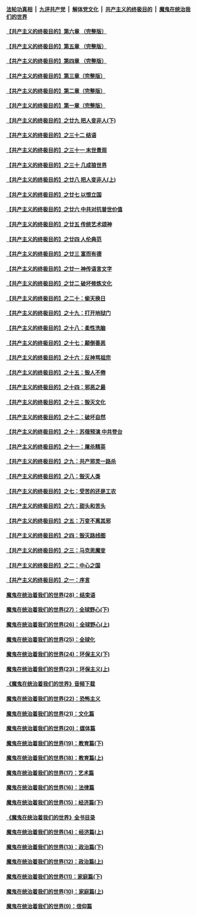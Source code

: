 ####  [法轮功真相](../../../../basic/blob/master/README.md?t=04231401) &nbsp;|&nbsp; [九评共产党](../../../../9ping.md/blob/master/README.md?t=04231401) &nbsp;|&nbsp; [解体党文化](../../../../jtdwh.md/blob/master/README.md?t=04231401)  &nbsp;|&nbsp; [共产主义的终极目的](../../../../gczydzjmd.md/blob/master/README.md?t=04231401) &nbsp;|&nbsp; [魔鬼在统治我们的世界](../../../../mgztzwmdsj.md/blob/master/README.md?t=04231401) 

#### [【共产主义的终极目的】第六章 （完整版）](../pages/nsc422/n11428913.md?t=04231401) 

#### [【共产主义的终极目的】第五章 （完整版）](../pages/nsc422/n11428912.md?t=04231401) 

#### [【共产主义的终极目的】第四章 （完整版）](../pages/nsc422/n11428907.md?t=04231401) 

#### [【共产主义的终极目的】第三章（完整版）](../pages/nsc422/n11428848.md?t=04231401) 

#### [【共产主义的终极目的】第二章（完整版）](../pages/nsc422/n11428831.md?t=04231401) 

#### [【共产主义的终极目的】第一章（完整版）](../pages/nsc422/n11417651.md?t=04231401) 

#### [【共产主义的终极目的】之廿九 把人变非人(下)](../pages/nsc422/n11344140.md?t=04231401) 

#### [【共产主义的终极目的】之三十二 结语](../pages/nsc422/n11360535.md?t=04231401) 

#### [【共产主义的终极目的】之三十一 末世景观](../pages/nsc422/n11351129.md?t=04231401) 

#### [【共产主义的终极目的】之三十 几成狼世界](../pages/nsc422/n11348280.md?t=04231401) 

#### [【共产主义的终极目的】之廿八 把人变非人(上)](../pages/nsc422/n11340492.md?t=04231401) 

#### [【共产主义的终极目的】之廿七 以恨立国](../pages/nsc422/n11336944.md?t=04231401) 

#### [【共产主义的终极目的】之廿六 中共对抗普世价值](../pages/nsc422/n11324785.md?t=04231401) 

#### [【共产主义的终极目的】之廿五 传统艺术颂神](../pages/nsc422/n11296396.md?t=04231401) 

#### [【共产主义的终极目的】之廿四 人伦典范](../pages/nsc422/n11296397.md?t=04231401) 

#### [【共产主义的终极目的】之廿三 富而有德](../pages/nsc422/n11283598.md?t=04231401) 

#### [【共产主义的终极目的】之廿一 神传语言文字](../pages/nsc422/n11263265.md?t=04231401) 

#### [【共产主义的终极目的】之廿二 破坏修炼文化](../pages/nsc422/n11245728.md?t=04231401) 

#### [【共产主义的终极目的】之二十：偷天换日](../pages/nsc422/n11238846.md?t=04231401) 

#### [【共产主义的终极目的】之十九：打开地狱门](../pages/nsc422/n11206376.md?t=04231401) 

#### [【共产主义的终极目的】之十八：柔性洗脑](../pages/nsc422/n11199994.md?t=04231401) 

#### [【共产主义的终极目的】之十七：颠倒善恶](../pages/nsc422/n11179782.md?t=04231401) 

#### [【共产主义的终极目的】之十六：反神骂祖宗](../pages/nsc422/n11166798.md?t=04231401) 

#### [【共产主义的终极目的】之十五：毁人不倦](../pages/nsc422/n11166792.md?t=04231401) 

#### [【共产主义的终极目的】之十四：邪恶之最](../pages/nsc422/n11150249.md?t=04231401) 

#### [【共产主义的终极目的】之十三：毁灭文化](../pages/nsc422/n11135227.md?t=04231401) 

#### [【共产主义的终极目的】之十二：破坏自然](../pages/nsc422/n11135214.md?t=04231401) 

#### [【共产主义的终极目的】之十：苏俄预演 中共登台](../pages/nsc422/n11118424.md?t=04231401) 

#### [【共产主义的终极目的】之十一：屠杀精英](../pages/nsc422/n11118442.md?t=04231401) 

#### [【共产主义的终极目的】之九：共产邪灵一路杀](../pages/nsc422/n11114139.md?t=04231401) 

#### [【共产主义的终极目的】之八：毁灭人类](../pages/nsc422/n11108503.md?t=04231401) 

#### [【共产主义的终极目的】之七：受苦的还是工农](../pages/nsc422/n11101809.md?t=04231401) 

#### [【共产主义的终极目的】之六：甜头和苦头](../pages/nsc422/n11096971.md?t=04231401) 

#### [【共产主义的终极目的】之五：万变不离其邪](../pages/nsc422/n11091285.md?t=04231401) 

#### [【共产主义的终极目的】之四：毁灭路线图](../pages/nsc422/n11086284.md?t=04231401) 

#### [【共产主义的终极目的】之三：马克思魔变](../pages/nsc422/n11061941.md?t=04231401) 

#### [【共产主义的终极目的】之二：中心之国](../pages/nsc422/n11047728.md?t=04231401) 

#### [【共产主义的终极目的】之一：序言](../pages/nsc422/n11086077.md?t=04231401) 

#### [魔鬼在统治着我们的世界(28)：结束语](../pages/nsc422/n10936246.md?t=04231401) 

#### [魔鬼在统治着我们的世界(27)：全球野心(下)](../pages/nsc422/n10928319.md?t=04231401) 

#### [魔鬼在统治着我们的世界(26)：全球野心(上)](../pages/nsc422/n10900318.md?t=04231401) 

#### [魔鬼在统治着我们的世界(25)：全球化](../pages/nsc422/n10788205.md?t=04231401) 

#### [魔鬼在统治着我们的世界(24)：环保主义(下)](../pages/nsc422/n10695307.md?t=04231401) 

#### [魔鬼在统治着我们的世界(23)：环保主义(上)](../pages/nsc422/n10688613.md?t=04231401) 

#### [《魔鬼在统治着我们的世界》音频下载](../pages/nsc422/n10635553.md?t=04231401) 

#### [魔鬼在统治着我们的世界(22)：恐怖主义](../pages/nsc422/n10614727.md?t=04231401) 

#### [魔鬼在统治着我们的世界(21)：文化篇](../pages/nsc422/n10597706.md?t=04231401) 

#### [魔鬼在统治着我们的世界(20)：媒体篇](../pages/nsc422/n10586579.md?t=04231401) 

#### [魔鬼在统治着我们的世界(19)：教育篇(下)](../pages/nsc422/n10564808.md?t=04231401) 

#### [魔鬼在统治着我们的世界(18)：教育篇(上)](../pages/nsc422/n10526970.md?t=04231401) 

#### [魔鬼在统治着我们的世界(17)：艺术篇](../pages/nsc422/n10499093.md?t=04231401) 

#### [魔鬼在统治着我们的世界(16)：法律篇](../pages/nsc422/n10485969.md?t=04231401) 

#### [魔鬼在统治着我们的世界(15)：经济篇(下)](../pages/nsc422/n10469975.md?t=04231401) 

#### [《魔鬼在统治着我们的世界》全书目录](../pages/nsc422/n10464261.md?t=04231401) 

#### [魔鬼在统治着我们的世界(14)：经济篇(上)](../pages/nsc422/n10457370.md?t=04231401) 

#### [魔鬼在统治着我们的世界(13)：政治篇(下)](../pages/nsc422/n10448270.md?t=04231401) 

#### [魔鬼在统治着我们的世界(12)：政治篇(上)](../pages/nsc422/n10444576.md?t=04231401) 

#### [魔鬼在统治着我们的世界(11)：家庭篇(下)](../pages/nsc422/n10440961.md?t=04231401) 

#### [魔鬼在统治着我们的世界(10)：家庭篇(上)](../pages/nsc422/n10435448.md?t=04231401) 

#### [魔鬼在统治着我们的世界(9)：信仰篇](../pages/nsc422/n10432159.md?t=04231401) 


